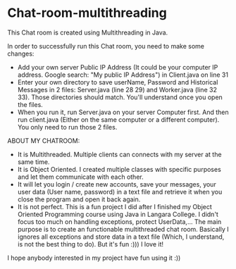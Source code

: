# Chat-room-multithreading
This Chat room is created using Multithreading in Java.

In order to successfully run this Chat room, you need to make some changes:
- Add your own server Public IP Address (It could be your computer IP address. Google search: "My public IP Address") in Client.java on line 31
- Enter your own directory to save userName, Password and Historical Messages in 2 files: Server.java (line 28 29) and Worker.java (line 32 33). Those directories should match. You'll understand once you open the files.
- When you run it, run Server.java on your server Computer first. And then run client.java (Either on the same computer or a different computer). You only need to run those 2 files.

ABOUT MY CHATROOM:
- It is Multithreaded. Multiple clients can connects with my server at the same time.
- It is Object Oriented. I created multiple classes with specific purposes and let them communicate with each other.
- It will let you login / create new accounts, save your messages, your user data (User name, password) in a text file and retrieve it when you close the program and open it back again.
- It is not perfect. This is a fun project I did after I finished my Object Oriented Programming course using Java in Langara College. I didn't focus too much on handling exceptions, protect UserData,... The main purpose is to create an functionable multithreaded chat room. Basically I ignores all exceptions and store data in a text file (Which, I understand, is not the best thing to do). But it's fun :))) I love it!

I hope anybody interested in my project have fun using it :))

